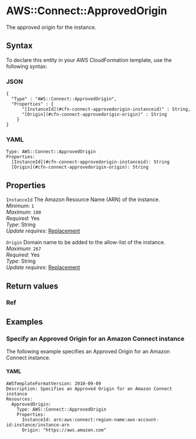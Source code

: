 # AWS::Connect::ApprovedOrigin<a name="aws-resource-connect-approvedorigin"></a>

The approved origin for the instance\.

## Syntax<a name="aws-resource-connect-approvedorigin-syntax"></a>

To declare this entity in your AWS CloudFormation template, use the following syntax:

### JSON<a name="aws-resource-connect-approvedorigin-syntax.json"></a>

```
{
  "Type" : "AWS::Connect::ApprovedOrigin",
  "Properties" : {
      "[InstanceId](#cfn-connect-approvedorigin-instanceid)" : String,
      "[Origin](#cfn-connect-approvedorigin-origin)" : String
    }
}
```

### YAML<a name="aws-resource-connect-approvedorigin-syntax.yaml"></a>

```
Type: AWS::Connect::ApprovedOrigin
Properties: 
  [InstanceId](#cfn-connect-approvedorigin-instanceid): String
  [Origin](#cfn-connect-approvedorigin-origin): String
```

## Properties<a name="aws-resource-connect-approvedorigin-properties"></a>

`InstanceId`  <a name="cfn-connect-approvedorigin-instanceid"></a>
The Amazon Resource Name \(ARN\) of the instance\.  
*Minimum*: `1`  
*Maximum*: `100`  
*Required*: Yes  
*Type*: String  
*Update requires*: [Replacement](https://docs.aws.amazon.com/AWSCloudFormation/latest/UserGuide/using-cfn-updating-stacks-update-behaviors.html#update-replacement)

`Origin`  <a name="cfn-connect-approvedorigin-origin"></a>
Domain name to be added to the allow\-list of the instance\.  
*Maximum*: `267`  
*Required*: Yes  
*Type*: String  
*Update requires*: [Replacement](https://docs.aws.amazon.com/AWSCloudFormation/latest/UserGuide/using-cfn-updating-stacks-update-behaviors.html#update-replacement)

## Return values<a name="aws-resource-connect-approvedorigin-return-values"></a>

### Ref<a name="aws-resource-connect-approvedorigin-return-values-ref"></a>

## Examples<a name="aws-resource-connect-approvedorigin--examples"></a>



### Specify an Approved Origin for an Amazon Connect instance<a name="aws-resource-connect-approvedorigin--examples--Specify_an_Approved_Origin_for_an_Amazon_Connect_instance"></a>

The following example specifies an Approved Origin for an Amazon Connect instance\.

#### YAML<a name="aws-resource-connect-approvedorigin--examples--Specify_an_Approved_Origin_for_an_Amazon_Connect_instance--yaml"></a>

```
AWSTemplateFormatVersion: 2010-09-09
Description: Specifies an Approved Origin for an Amazon Connect instance
Resources:
  ApprovedOrigin:
    Type: AWS::Connect::ApprovedOrigin
    Properties:
      InstanceId: arn:aws:connect:region-name:aws-account-id:instance/instance-arn
      Origin: "https://aws.amazon.com"
```